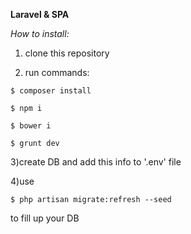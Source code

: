 **Laravel & SPA**

_How to install:_

1) clone this repository

2) run commands:

`$ composer install`

`$ npm i`

`$ bower i`

`$ grunt dev`

3)create DB and add this info to '.env' file 

4)use

`$ php artisan migrate:refresh --seed`

to fill up your DB


